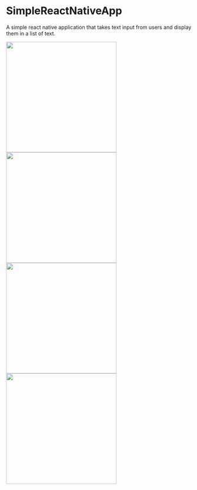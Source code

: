 # SimpleReactNativeApp
A simple react native application that takes text input from users and display them in a list of text.
<p><img src="https://user-images.githubusercontent.com/60139290/114704455-891eaa00-9d1e-11eb-9bd2-56ea99d07531.png" width=300/> <img src="https://user-images.githubusercontent.com/60139290/114704526-9d62a700-9d1e-11eb-8500-fd94ea98d946.png" width=300/> <img src="https://user-images.githubusercontent.com/60139290/114704566-a784a580-9d1e-11eb-936c-a4acdd551834.png" width=300/> <img src="https://user-images.githubusercontent.com/60139290/114704574-ab182c80-9d1e-11eb-9353-f013088059ca.png" width=300/></p>
